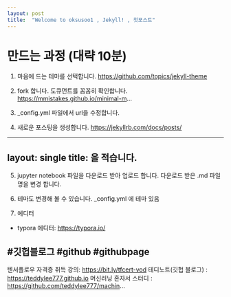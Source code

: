 ```yaml
---
layout: post
title:  "Welcome to oksusoo1 , Jekyll! , 첫포스트"
---
```



# 만드는 과정 (대략 10분)
1. 마음에 드는 테마를 선택합니다.
https://github.com/topics/jekyll-theme

2. fork 합니다.
도큐먼트를 꼼꼼히 확인합니다.
https://mmistakes.github.io/minimal-m...

3. _config.yml 파일에서 url을 수정합니다.

4. 새로운 포스팅을 생성합니다.
https://jekyllrb.com/docs/posts/
----
layout: single
title: 을 적습니다.
----

5. jupyter notebook 파일을 다운로드 받아 업로드 합니다.
다운로드 받은 .md 파일 명을 변경 합니다.

6. 테마도 변경해 볼 수 있습니다.
_config.yml 에 테마 있음

7. 에디터
- typora 에디터: https://typora.io/

#깃헙블로그 #github #githubpage
---
텐서플로우 자격증 취득 강의: https://bit.ly/tfcert-vod
테디노트(깃헙 블로그) : https://teddylee777.github.io
머신러닝 혼자서 스터디 : https://github.com/teddylee777/machin...
